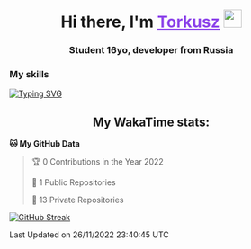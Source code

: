 <h1 align="center">
    Hi there, I'm 
    <a href="https://t.me/skyguy" target="_blank" style="color: #8C43EA">Torkusz</a>
    <img src="https://github.com/blackcater/blackcater/raw/main/images/Hi.gif" height="32">
</h1>

<h3 align="center">
    Student 16yo, developer from Russia
</h3>  

### **My skills**
[![Typing SVG](https://readme-typing-svg.herokuapp.com?font=Oxanium&duration=3000&pause=1500&color=8C43EA&height=30&lines=Python:+Aiogram,+Telethon;SQL:+SQLite;HTML,+CSS+(SCSS))](https://git.io/typing-svg)

<h2 align="center"> My WakaTime stats: </h2>

<!--START_SECTION:waka-->
**🐱 My GitHub Data** 

> 🏆 0 Contributions in the Year 2022
 > 
> 📜 1 Public Repositories 
 > 
> 🔑 13 Private Repositories  
 > 

[![GitHub Streak](https://github-readme-streak-stats.herokuapp.com/?user=Torkusz)](https://git.io/streak-stats)


 Last Updated on 26/11/2022 23:40:45 UTC
<!--END_SECTION:waka-->